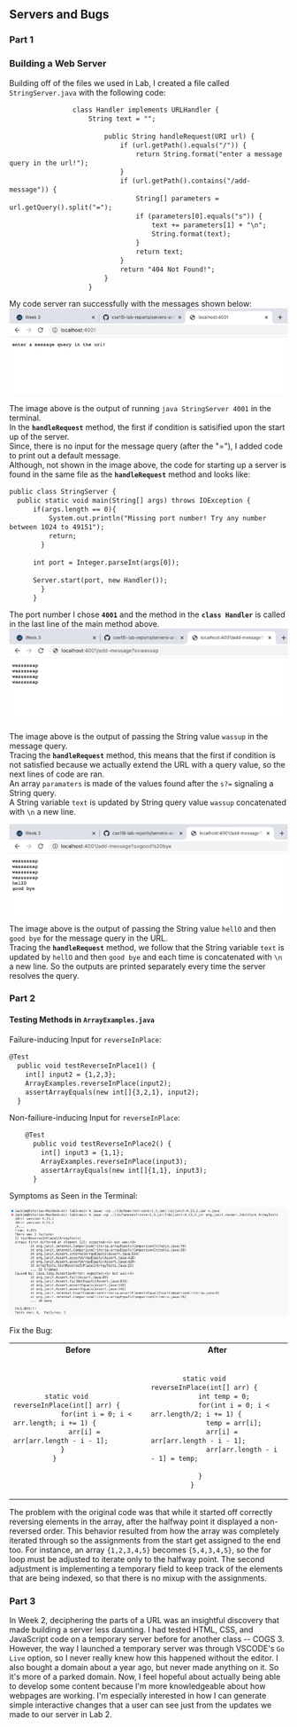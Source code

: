## Servers and Bugs 
### Part 1 ###
### Building a Web Server
Building off of the files we used in Lab, I created a file called `StringServer.java` with the following code: <br>

                    class Handler implements URLHandler {
                        String text = ""; 

                            public String handleRequest(URI url) {
                                if (url.getPath().equals("/")) {
                                    return String.format("enter a message query in the url!");
                                }
                                if (url.getPath().contains("/add-message")) {
                                    String[] parameters = url.getQuery().split("=");
                                    if (parameters[0].equals("s")) {    
                                        text += parameters[1] + "\n"; 
                                        String.format(text);         
                                    }
                                    return text;
                                }
                                return "404 Not Found!";
                            }   
                        }
                        
                        
My code server ran successfully with the messages shown below: <br>
![local server](images/enterserver.png)

The image above is the output of running `java StringServer 4001` in the terminal. <br>
In the **`handleRequest`** method, the first if condition is satisified upon the start up of the server.<br>
Since, there is no input for the message query (after the "="), I added code to print out a default message. <br>
Although, not shown in the image above, the code for starting up a server is found in the same file as the **`handleRequest`** method and looks like:<br>

    public class StringServer {
      public static void main(String[] args) throws IOException {
          if(args.length == 0){
              System.out.println("Missing port number! Try any number between 1024 to 49151");
              return;
            }

          int port = Integer.parseInt(args[0]);

          Server.start(port, new Handler());
            }
          }


The port number I chose **`4001`** and the method in the **`class Handler`** is called in the last line of the main method above.
![local server](images/wassapserver.png)

The image above is the output of passing the String value `wassup` in the message query.<br>
Tracing the **`handleRequest`** method, this means that the first if condition is not satisfied because we actually extend the URL with a query value, so the next lines of code are ran. <br>
An array `paramaters` is made of the values found after the `s?=` signaling a String query. <br>
A String variable `text` is updated by String query value `wassup` concatenated with `\n` a new line. 

![local server](images/allmessageserver.png)

The image above is the output of passing the String value `hellO` and then `good bye` for the message query in the URL.<br>
Tracing the **`handleRequest`** method, we follow that the String variable `text` is updated by `hellO` and then `good bye` and each time is concatenated with `\n` a new line. So the outputs are printed separately every time the server resolves the query.
        
### Part 2 ###
#### Testing Methods in `ArrayExamples.java`

Failure-inducing Input for `reverseInPlace`: <br>

    @Test
      public void testReverseInPlace1() { 
        int[] input2 = {1,2,3}; 
        ArrayExamples.reverseInPlace(input2); 
        assertArrayEquals(new int[]{3,2,1}, input2); 
      }

Non-failiure-inducing Input for `reverseInPlace`: <br>

        @Test
          public void testReverseInPlace2() {
            int[] input3 = {1,1};
            ArrayExamples.reverseInPlace(input3);
            assertArrayEquals(new int[]{1,1}, input3);
          }

Symptoms as Seen in the Terminal: <br>

![The Ouput](images/methodSymptom.png)

Fix the Bug: <br>

<table>
<tr>
<th>Before</th>
<th>After</th>
</tr>
<tr>
<td>
  
``` 
        static void reverseInPlace(int[] arr) {
            for(int i = 0; i < arr.length; i += 1) {
              arr[i] = arr[arr.length - i - 1];
            }
          }
```
  
</td>
<td>

```
    
        static void reverseInPlace(int[] arr) {
            int temp = 0;
            for(int i = 0; i < arr.length/2; i += 1) {
              temp = arr[i];
              arr[i] = arr[arr.length - i - 1];
              arr[arr.length - i - 1] = temp;

            }
          }
```

</td>
</tr>
</table>

The problem with the original code was that while it started off correctly reversing elements in the array, after the halfway point it displayed a non-reversed order. This behavior resulted from how the array was completely iterated through so the assignments from the start get assigned to the end too. For instance, an array `{1,2,3,4,5}` becomes `{5,4,3,4,5}`, so the for loop must be adjusted to iterate only to the halfway point. The second adjustment is implementing a temporary field to keep track of the elements that are being indexed, so that there is no mixup with the assignments.
        
### Part 3 ###
In Week 2, deciphering the parts of a URL was an insightful discovery that made building a server less daunting. I had tested HTML, CSS, and JavaScript code on a temporary server before for another class -- COGS 3. However, the way I launched a temporary server was through VSCODE's `Go Live` option, so I never really knew how this happened without the editor. I also bought a domain about a year ago, but never made anything on it. So it's more of a parked domain. Now, I feel hopeful about actually being able to develop some content because I'm more knowledgeable about how webpages are working. I'm especially interested in how I can generate simple interactive changes that a user can see just from the updates we made to our server in Lab 2.
